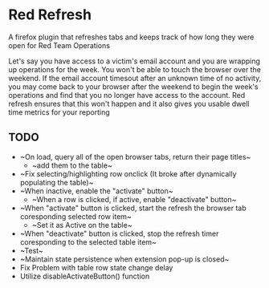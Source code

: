 # Red Refresh
A firefox plugin that refreshes tabs and keeps track of how long they were open for Red Team Operations

Let's say you have access to a victim's email account and you are wrapping up operations for the week. You won't be able to touch the browser over the weekend. If the email account timesout after an unknown time of no activity, you may come back to your browser after the weekend to begin the week's operations and find that you no longer have access to the account.  Red refresh ensures that this won't happen and it also gives you usable dwell time metrics for your reporting


## TODO
* ~On load, query all of the open browser tabs, return their page titles~
  * ~add them to the table~
* ~Fix selecting/highlighting row onclick (It broke after dynamically populating the table)~
* ~When inactive, enable the "activate" button~
  * ~When a row is clicked, if active, enable "deactivate" button~
* ~When "activate" button is clicked, start the refresh the browser tab coresponding selected row item~
  * ~Set it as Active on the table~
* ~When "deactivate" button is clicked, stop the refresh timer coresponding to the selected table item~
* ~Test~
* ~Maintain state persistence when extension pop-up is closed~
* Fix Problem with table row state change delay
* Utilize disableActivateButton() function

